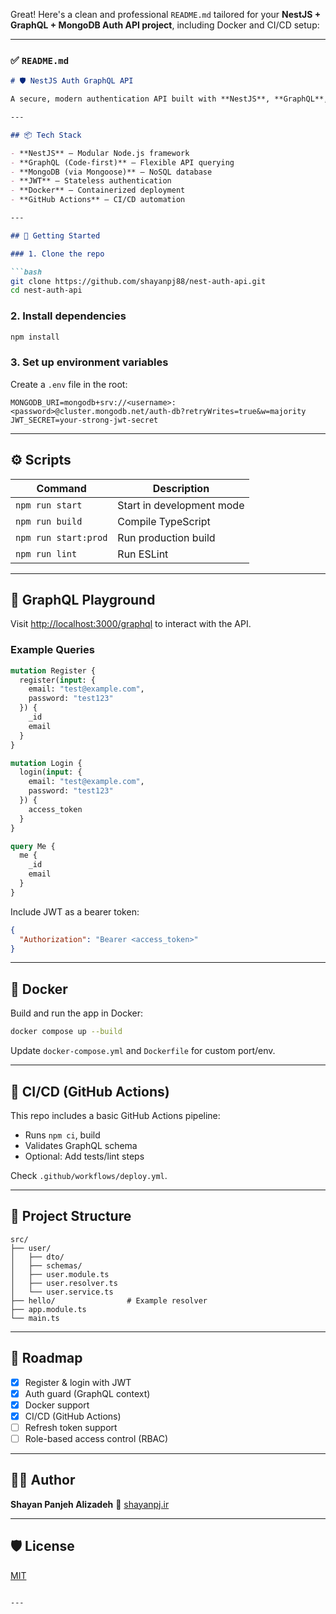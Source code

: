 Great! Here's a clean and professional `README.md` tailored for your **NestJS + GraphQL + MongoDB Auth API project**, including Docker and CI/CD setup:

---

### ✅ `README.md`

````md
# 🛡️ NestJS Auth GraphQL API

A secure, modern authentication API built with **NestJS**, **GraphQL**, **MongoDB**, and **JWT** — structured for scalability and enhanced with **Docker** and **GitHub Actions CI/CD**.

---

## 📦 Tech Stack

- **NestJS** – Modular Node.js framework
- **GraphQL (Code-first)** – Flexible API querying
- **MongoDB (via Mongoose)** – NoSQL database
- **JWT** – Stateless authentication
- **Docker** – Containerized deployment
- **GitHub Actions** – CI/CD automation

---

## 🚀 Getting Started

### 1. Clone the repo

```bash
git clone https://github.com/shayanpj88/nest-auth-api.git
cd nest-auth-api
````

### 2. Install dependencies

```bash
npm install
```

### 3. Set up environment variables

Create a `.env` file in the root:

```env
MONGODB_URI=mongodb+srv://<username>:<password>@cluster.mongodb.net/auth-db?retryWrites=true&w=majority
JWT_SECRET=your-strong-jwt-secret
```

---

## ⚙️ Scripts

| Command              | Description               |
| -------------------- | ------------------------- |
| `npm run start`      | Start in development mode |
| `npm run build`      | Compile TypeScript        |
| `npm run start:prod` | Run production build      |
| `npm run lint`       | Run ESLint                |

---

## 🧪 GraphQL Playground

Visit [http://localhost:3000/graphql](http://localhost:3000/graphql) to interact with the API.

### Example Queries

```graphql
mutation Register {
  register(input: {
    email: "test@example.com",
    password: "test123"
  }) {
    _id
    email
  }
}

mutation Login {
  login(input: {
    email: "test@example.com",
    password: "test123"
  }) {
    access_token
  }
}

query Me {
  me {
    _id
    email
  }
}
```

Include JWT as a bearer token:

```json
{
  "Authorization": "Bearer <access_token>"
}
```

---

## 🐳 Docker

Build and run the app in Docker:

```bash
docker compose up --build
```

Update `docker-compose.yml` and `Dockerfile` for custom port/env.

---

## 🔁 CI/CD (GitHub Actions)

This repo includes a basic GitHub Actions pipeline:

* Runs `npm ci`, build
* Validates GraphQL schema
* Optional: Add tests/lint steps

Check `.github/workflows/deploy.yml`.

---

## 🧱 Project Structure

```
src/
├── user/
│   ├── dto/
│   ├── schemas/
│   ├── user.module.ts
│   ├── user.resolver.ts
│   └── user.service.ts
├── hello/                # Example resolver
├── app.module.ts
└── main.ts
```

---

## 📌 Roadmap

* [x] Register & login with JWT
* [x] Auth guard (GraphQL context)
* [x] Docker support
* [x] CI/CD (GitHub Actions)
* [ ] Refresh token support
* [ ] Role-based access control (RBAC)

---

## 🧑‍💻 Author

**Shayan Panjeh Alizadeh**
🔗 [shayanpj.ir](https://shayanpj.ir)

---

## 🛡 License

[MIT](LICENSE)

```

---

